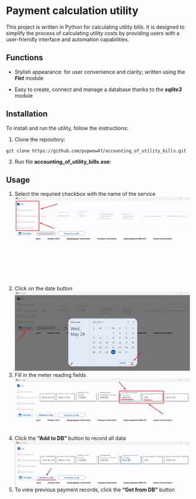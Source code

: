 # Payment calculation utility

This project is written in Python for calculating utility bills. It is designed to simplify the process of calculating utility costs by providing users with a user-friendly interface and automation capabilities.

## Functions
- Stylish appearance: for user convenience and clarity; written using the **_Flet_** module

- Easy to create, connect and manage a database thanks to the **_sqlite3_** module


## Installation

To install and run the utility, follow the instructions:

1. Clone the repository:
```shell   
git clone https://github.com/popwow47/accounting_of_utility_bills.git
```
2. Run file **accounting_of_utility_bills.exe**:
## Usage
1. Select the required checkbox with the name of the service
    ![Image alt](https://github.com/popwow47/accounting_of_utility_bills/blob/main/screenshots/Screenshot_1.png)
2. Click on the date button
    ![Image alt](https://github.com/popwow47/accounting_of_utility_bills/blob/main/screenshots/Screenshot_2.png)
3. Fill in the meter reading fields
    ![Image alt](https://github.com/popwow47/accounting_of_utility_bills/blob/main/screenshots/Screenshot_3.png)
4. Click the **“Add to DB”** button to record all data
    ![Image alt](https://github.com/popwow47/accounting_of_utility_bills/blob/main/screenshots/Screenshot_4.png)
5. To view previous payment records, click the **“Get from DB”** button
